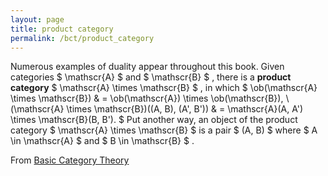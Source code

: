 ```yaml
---
layout: page
title: product category
permalink: /bct/product_category
---
```

Numerous examples of duality appear throughout this book. Given categories $ \mathscr{A} $ and $ \mathscr{B} $ , there is a **product category** $ \mathscr{A} \times \mathscr{B} $ , in which $ \ob(\mathscr{A} \times \mathscr{B}) & = \ob(\mathscr{A}) \times \ob(\mathscr{B}), \ (\mathscr{A} \times \mathscr{B})((A, B), (A', B')) & = \mathscr{A}(A, A') \times \mathscr{B}(B, B'). $ Put another way, an object of the product category $ \mathscr{A} \times \mathscr{B} $ is a pair $ (A, B) $ where $ A \in \mathscr{A} $ and $ B \in \mathscr{B} $ .


From [Basic Category Theory](https://mathgloss.github.io/MathGloss/bct.html)